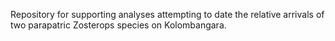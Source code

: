 Repository for supporting analyses attempting to date the relative arrivals of two parapatric Zosterops species on Kolombangara.
